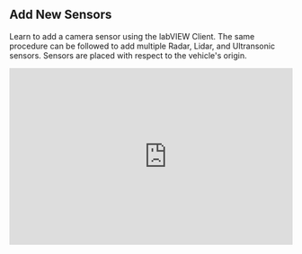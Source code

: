 ## Add New Sensors
Learn to add a camera sensor using the labVIEW Client.  The same procedure can be followed to add multiple Radar, Lidar, and Ultransonic sensors.  Sensors are placed with respect to the vehicle's origin.

<div style="position: relative; padding-bottom: 56.25%; height: 0; overflow: hidden; max-width: 100%; height: auto;">
    <iframe width="560" height="315" src="https://www.youtube.com/embed/9pwf2b6ofnE" frameborder="0" allow="accelerometer; autoplay; encrypted-media; gyroscope; picture-in-picture" allowfullscreen></iframe>
</div>
